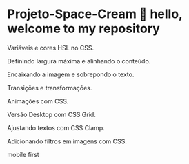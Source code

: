 # Projeto-Space-Cream 👋 hello, welcome to my repository


Variáveis e cores HSL no CSS.

Definindo largura máxima e alinhando o conteúdo.

Encaixando a imagem e sobrepondo o texto.

Transições e transformações.

Animações com CSS.

Versão Desktop com CSS Grid.

Ajustando textos com CSS Clamp.

Adicionando filtros em imagens com CSS.

mobile first

